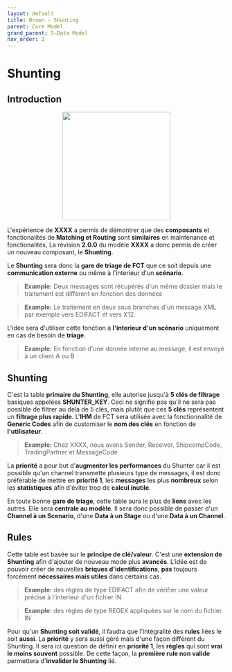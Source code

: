 ```yaml
---
layout: default
title: Brown - Shunting
parent: Core Model
grand_parent: 5-Data Model
nav_order: 2
---
```


# Shunting #

## Introduction ##
<p align="center"><img src="../../assets/img/data-model/Shunting.png" width="250"></p>

L'expérience de __XXXX__ a permis de démontrer que des __composants__ et fonctionalités de __Matching et Routing__ sont __similaires__ en maintenance et fonctionalités,
La révision __2.0.0__ du modèle __XXXX__ a donc permis de créer un nouveau composant, le __Shunting__.

Le __Shunting__ sera donc la __gare de triage de FCT__ que ce soit depuis une __communication externe__ ou même à l'interieur d'un __scénario__.
> **Example:** Deux messages sont récupérés d'un même dossier mais le traitement est différent en fonction des données

> **Example:** Le traitement en deux sous branches d'un message XML par exemple vers EDIFACT et vers X12.

L'idée sera d'utiliser cette fonction à __l'interieur d'un scénario__ uniquement en cas de besoin de __triage__.
> **Example:** En fonction d'une donnée interne au message, il est envoyé à un client A ou B 

## Shunting ##
C'est la table __primaire du Shunting__, elle autorise jusqu'à __5 clés de filtrage__ basiques appelées __SHUNTER_KEY__.
Ceci ne signifie pas qu'il ne sera pas possible de filtrer au dela de 5 clés, mais plutôt que ces __5 clés__ représentent un __filtrage plus rapide__.
L'__IHM__ de FCT sera utilisée avec la fonctionnalité de __Generic Codes__ afin de customiser le __nom des clés__ en fonction de __l'utilisateur__.
> **Example:** Chez XXXX, nous avons Sender, Receiver, ShipcompCode, TradingPartner et MessageCode

La __priorité__ a pour but d'__augmenter les performances__ du Shunter car il est possible qu'un channel transmette plusieurs type de messages, il est donc préférable de mettre en __priorité 1__, les __messages__ les plus __nombreux__ selon les __statistiques__ afin d'éviter trop de __calcul inutile__.

En toute bonne __gare de triage__, cette table aura le plus de __liens__ avec les autres. Elle sera __centrale au modèle__.
Il sera donc possible de passer d'un __Channel à un Scenario__, d'une __Data à un Stage__ ou d'une __Data à un Channel__.

## Rules ##
Cette table est basée sur le __principe de clé/valeur__. C'est une __extension de Shunting__ afin d'ajouter de nouveau mode plus __avancés__.
L'idée est de pouvoir créer de nouvelles __briques d'identifications__, __pas__ toujours forcément __nécessaires mais utiles__ dans certains cas.
> **Example:** des règles de type EDIFACT afin de vérifier une valeur précise à l'interieur d'un fichier IN

> **Example:** des règles de type REGEX appliquées sur le nom du fichier IN

Pour qu'un __Shunting soit validé__, il faudra que l'intégralité des __rules__ liées le soit __aussi__.
La __priorité__ y sera aussi géré mais d'une façon différent du Shunting. Il sera ici question de définir en __priorité 1__, les __règles__ qui sont __vrai le moins souvent__ possible. De cette façon, la __première rule non valide__ permettera d'__invalider le Shunting__ lié.
